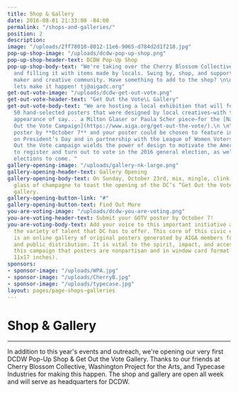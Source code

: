 ```yaml
---
title: Shop & Gallery
date: 2016-08-01 21:33:00 -04:00
permalink: "/shops-and-galleries/"
position: 2
description: 
image: "/uploads/2ff78010-8012-11e6-9065-d784d2d1f218.jpg"
pop-up-shop-image: "/uploads/dcdw-pop-up-shop.png"
pop-up-shop-header-text: DCDW Pop-Up Shop
pop-up-shop-body-text: "We're taking over the Cherry Blossom Collective store front
  and filling it with items made by locals. Swing by, shop, and support our neighborhood
  maker and creative community. Have something to add to the shop? \n\nHit us up and
  lets make it happen! tj@aigadc.org"
get-out-vote-image: "/uploads/dcdw-get-out-vote.png"
get-out-vote-header-text: "Get Out the Vote\L Gallery"
get-out-vote-body-text: "We are hosting a local exhibition that will feature up to
  50 hand-selected posters that were designed by local creatives—with the occasional
  appearance of say... a Milton Glaser or Paula Scher piece—for the [National Get
  Out the Vote Campaign](https://www.aiga.org/get-out-the-vote/).\n \n\nEnter your
  poster by **October 7** and your poster could be chosen to feature in this gallery!\n\n\nLaunched
  on President’s Day and in partnership with the League of Women Voters, AIGA‘s Get
  Out the Vote campaign wields the power of design to motivate the American public
  to register and turn out to vote in the 2016 general election, as well as local
  elections to come. "
gallery-opening-image: "/uploads/gallery-nk-large.png"
gallery-opening-header-text: Gallery Opening
gallery-opening-body-text: On Sunday, October 23rd, mix, mingle, clink and drink a
  glass of champagne to toast the opening of the DC’s “Get Out the Vote” (GOTV) poster
  gallery.
gallery-opening-button-link: "#"
gallery-opening-button-text: Find Out More
you-are-voting-image: "/uploads/dcdw-you-are-voting.png"
you-are-voting-header-text: Submit your GOTV poster by October 7!
you-are-voting-body-text: Add your voice to this important initiative and show off
  the variety of talent that DC has to offer. This core of this civic engagement campaign
  is an online gallery of original posters generated by AIGA members for printing
  and public distribution. It is vital to the spirit, impact, and accessibility of
  this campaign that posters are nonpartisan and in window card format (portrait,
  11x17 inches).
sponsors:
- sponsor-image: "/uploads/WPA.jpg"
- sponsor-image: "/uploads/CherryB.jpg"
- sponsor-image: "/uploads/typecase.jpg"
layout: pages/page-shops-galleries
---
```


# Shop & Gallery

---

In addition to this year's events and outreach, we're opening our very first DCDW Pop-Up Shop & Get Out the Vote Gallery. Thanks to our friends at Cherry Blossom Collective, Washington Project for the Arts, and Typecase Industries for making this happen. The shop and gallery are open all week and will serve as headquarters for DCDW.